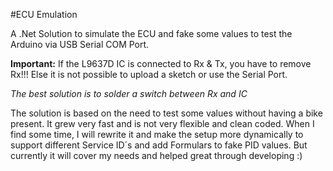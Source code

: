 #ECU Emulation

A .Net Solution to simulate the ECU and fake some values to test the Arduino via USB Serial COM Port.

**Important:** If the L9637D IC is connected to Rx & Tx, you have to remove Rx!!!
Else it is not possible to upload a sketch or use the Serial Port.

*The best solution is to solder a switch between Rx and IC*

The solution is based on the need to test some values without having a bike present. It grew very fast and is not very flexible and clean coded.
When I find some time, I will rewrite it and make the setup more dynamically to support different Service ID´s and add Formulars to fake PID values.
But currently it will cover my needs and helped great through developing :)
